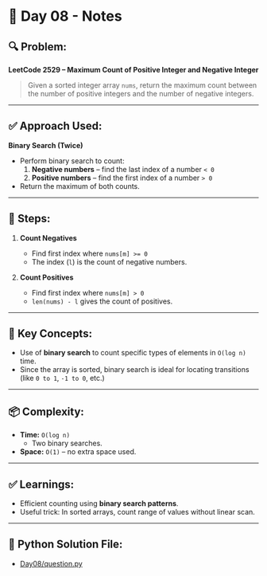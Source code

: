 # 📝 Day 08 - Notes

## 🔍 Problem:
**LeetCode 2529 – Maximum Count of Positive Integer and Negative Integer**

> Given a sorted integer array `nums`, return the maximum count between the number of positive integers and the number of negative integers.

---

## ✅ Approach Used:
**Binary Search (Twice)**

- Perform binary search to count:
  1. **Negative numbers** – find the last index of a number `< 0`
  2. **Positive numbers** – find the first index of a number `> 0`
- Return the maximum of both counts.

---

## 🔁 Steps:

1. **Count Negatives**  
   - Find first index where `nums[m] >= 0`
   - The index (`l`) is the count of negative numbers.

2. **Count Positives**  
   - Find first index where `nums[m] > 0`
   - `len(nums) - l` gives the count of positives.

---

## 🧠 Key Concepts:

- Use of **binary search** to count specific types of elements in `O(log n)` time.
- Since the array is sorted, binary search is ideal for locating transitions (like `0 to 1`, `-1 to 0`, etc.)

---

## 📦 Complexity:

- **Time:** `O(log n)`  
  - Two binary searches.
- **Space:** `O(1)` – no extra space used.

---

## ✅ Learnings:

- Efficient counting using **binary search patterns**.
- Useful trick: In sorted arrays, count range of values without linear scan.

---

## 🔗 Python Solution File:

- [Day08/question.py](./question.py)
